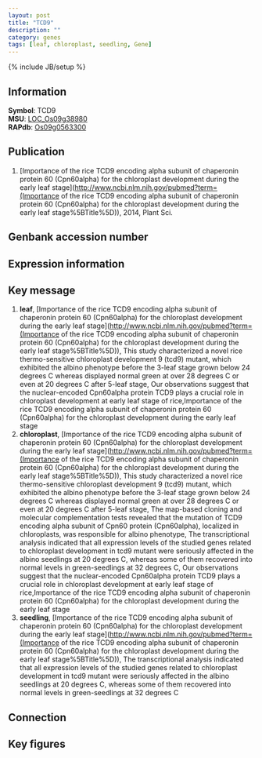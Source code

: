 ```yaml
---
layout: post
title: "TCD9"
description: ""
category: genes
tags: [leaf, chloroplast, seedling, Gene]
---
```

{% include JB/setup %}

## Information
__Symbol__: TCD9  
__MSU__: [LOC_Os09g38980](http://rice.plantbiology.msu.edu/cgi-bin/ORF_infopage.cgi?orf=LOC_Os09g38980)  
__RAPdb__: [Os09g0563300](http://rapdb.dna.affrc.go.jp/viewer/gbrowse_details/irgsp1?name=Os09g0563300)  

## Publication
1. [Importance of the rice TCD9 encoding alpha subunit of chaperonin protein 60 (Cpn60alpha) for the chloroplast development during the early leaf stage](http://www.ncbi.nlm.nih.gov/pubmed?term=(Importance of the rice TCD9 encoding alpha subunit of chaperonin protein 60 (Cpn60alpha) for the chloroplast development during the early leaf stage%5BTitle%5D)), 2014, Plant Sci.

## Genbank accession number

## Expression information

## Key message
1. __leaf__, [Importance of the rice TCD9 encoding alpha subunit of chaperonin protein 60 (Cpn60alpha) for the chloroplast development during the early leaf stage](http://www.ncbi.nlm.nih.gov/pubmed?term=(Importance of the rice TCD9 encoding alpha subunit of chaperonin protein 60 (Cpn60alpha) for the chloroplast development during the early leaf stage%5BTitle%5D)),  This study characterized a novel rice thermo-sensitive chloroplast development 9 (tcd9) mutant, which exhibited the albino phenotype before the 3-leaf stage grown below 24 degrees C whereas displayed normal green at over 28 degrees C or even at 20 degrees C after 5-leaf stage, Our observations suggest that the nuclear-encoded Cpn60alpha protein TCD9 plays a crucial role in chloroplast development at early leaf stage of rice,Importance of the rice TCD9 encoding alpha subunit of chaperonin protein 60 (Cpn60alpha) for the chloroplast development during the early leaf stage
2. __chloroplast__, [Importance of the rice TCD9 encoding alpha subunit of chaperonin protein 60 (Cpn60alpha) for the chloroplast development during the early leaf stage](http://www.ncbi.nlm.nih.gov/pubmed?term=(Importance of the rice TCD9 encoding alpha subunit of chaperonin protein 60 (Cpn60alpha) for the chloroplast development during the early leaf stage%5BTitle%5D)),  This study characterized a novel rice thermo-sensitive chloroplast development 9 (tcd9) mutant, which exhibited the albino phenotype before the 3-leaf stage grown below 24 degrees C whereas displayed normal green at over 28 degrees C or even at 20 degrees C after 5-leaf stage, The map-based cloning and molecular complementation tests revealed that the mutation of TCD9 encoding alpha subunit of Cpn60 protein (Cpn60alpha), localized in chloroplasts, was responsible for albino phenotype, The transcriptional analysis indicated that all expression levels of the studied genes related to chloroplast development in tcd9 mutant were seriously affected in the albino seedlings at 20 degrees C, whereas some of them recovered into normal levels in green-seedlings at 32 degrees C, Our observations suggest that the nuclear-encoded Cpn60alpha protein TCD9 plays a crucial role in chloroplast development at early leaf stage of rice,Importance of the rice TCD9 encoding alpha subunit of chaperonin protein 60 (Cpn60alpha) for the chloroplast development during the early leaf stage
3. __seedling__, [Importance of the rice TCD9 encoding alpha subunit of chaperonin protein 60 (Cpn60alpha) for the chloroplast development during the early leaf stage](http://www.ncbi.nlm.nih.gov/pubmed?term=(Importance of the rice TCD9 encoding alpha subunit of chaperonin protein 60 (Cpn60alpha) for the chloroplast development during the early leaf stage%5BTitle%5D)),  The transcriptional analysis indicated that all expression levels of the studied genes related to chloroplast development in tcd9 mutant were seriously affected in the albino seedlings at 20 degrees C, whereas some of them recovered into normal levels in green-seedlings at 32 degrees C

## Connection

## Key figures


